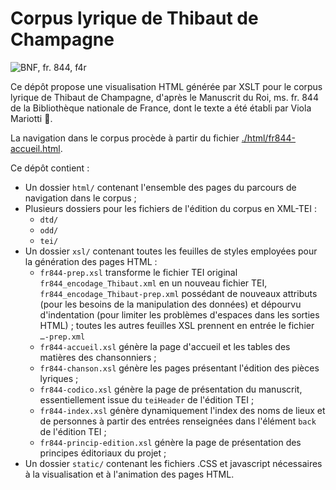 Corpus lyrique de Thibaut de Champagne
====

![BNF, fr. 844, f4r](https://gallica.bnf.fr/iiif/ark:/12148/btv1b84192440/f27/0,150,3426,1800/1200/0/default.jpg)

Ce dépôt propose une visualisation HTML générée par XSLT pour le corpus lyrique de Thibaut de Champagne, d'après le Manuscrit du Roi, ms. fr. 844 de la Bibliothèque nationale de France, dont le texte a été établi par Viola Mariotti 💜.

La navigation dans le corpus procède à partir du fichier [./html/fr844-accueil.html](./html/fr844-accueil.html).

Ce dépôt contient :
- Un dossier `html/` contenant l'ensemble des pages du parcours de navigation dans le corpus ;
- Plusieurs dossiers pour les fichiers de l'édition du corpus en XML-TEI :
    - `dtd/`
    - `odd/`
    - `tei/`
- Un dossier `xsl/` contenant toutes les feuilles de styles employées pour la génération des pages HTML :
    - `fr844-prep.xsl` transforme le fichier TEI original `fr844_encodage_Thibaut.xml` en un nouveau fichier TEI, `fr844_encodage_Thibaut-prep.xml` possédant de nouveaux attributs (pour les besoins de la manipulation des données) et dépourvu d'indentation (pour limiter les problèmes d'espaces dans les sorties HTML) ; toutes les autres feuilles XSL prennent en entrée le fichier `…-prep.xml`
    - `fr844-accueil.xsl` génère la page d'accueil et les tables des matières des chansonniers ;
    - `fr844-chanson.xsl` génère les pages présentant l'édition des pièces lyriques ;
    - `fr844-codico.xsl` génère la page de présentation du manuscrit, essentiellement issue du `teiHeader` de l'édition TEI ;
    - `fr844-index.xsl` génère dynamiquement l'index des noms de lieux et de personnes à partir des entrées renseignées dans l'élément `back` de l'édition TEI ;
    - `fr844-princip-edition.xsl` génère la page de présentation des principes éditoriaux du projet ;
- Un dossier `static/` contenant les fichiers .CSS et javascript nécessaires à la visualisation et à l'animation des pages HTML.
